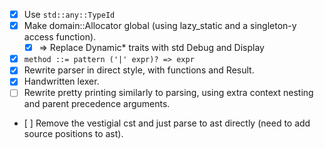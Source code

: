 * [x] Use `std::any::TypeId`
* [x] Make domain::Allocator global (using lazy_static and a singleton-y access function).
    - [x] => Replace Dynamic* traits with std Debug and Display
* [x] `method ::= pattern ('|' expr)? => expr`
* [x] Rewrite parser in direct style, with functions and Result.
* [x] Handwritten lexer.
* [ ] Rewrite pretty printing similarly to parsing, using extra context nesting and parent
      precedence arguments.
* [ ] Remove the vestigial cst and just parse to ast directly (need to add source positions to ast).

